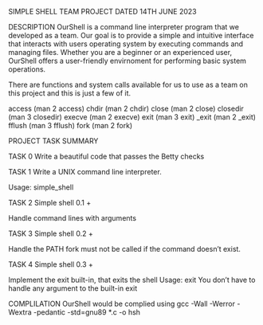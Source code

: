 SIMPLE SHELL TEAM PROJECT DATED 14TH JUNE 2023

DESCRIPTION
OurShell is a command line interpreter program that we developed as a team. Our goal is to provide a simple and intuitive interface that interacts with users operating system by executing commands and managing files. Whether you are a beginner or an experienced user, OurShell offers a user-friendly envirnoment for performing basic system operations.

There are functions and system calls available for us to use as a team on this project and this is just a few of it.

access (man 2 access)
chdir (man 2 chdir)
close (man 2 close)
closedir (man 3 closedir)
execve (man 2 execve)
exit (man 3 exit)
_exit (man 2 _exit)
fflush (man 3 fflush)
fork (man 2 fork)

PROJECT TASK SUMMARY

TASK 0
Write a beautiful code that passes the Betty checks

TASK 1
Write a UNIX command line interpreter.

Usage: simple_shell

TASK 2
Simple shell 0.1 +

Handle command lines with arguments

TASK 3
Simple shell 0.2 +

Handle the PATH
fork must not be called if the command doesn’t exist.

TASK 4
Simple shell 0.3 +

Implement the exit built-in, that exits the shell
Usage: exit
You don’t have to handle any argument to the built-in exit


COMPLILATION
OurShell would be complied using gcc -Wall -Werror -Wextra -pedantic -std=gnu89 *.c -o hsh
